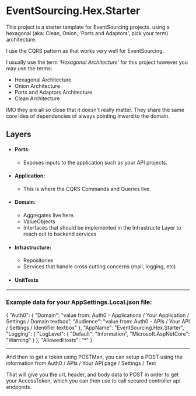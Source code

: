 # EventSourcing.Hex.Starter

This project is a starter template for EventSourcing projects. using a hexagonal (aka: Clean, Onion, 'Ports and Adaptors', pick your term) architecture.

I use the CQRS pattern as that works very well for EventSourcing. 

I usually use the term *'Hexagonal Architecture'* for this project however you may use the terms:
- Hexagonal Architecture
- Onion Architecture
- Ports and Adaptors Architecture
- Clean Architecture

IMO they are all so close that it doesn't really matter. They share the same core idea of dependencies of always pointing inward to the domain.

## Layers
- #### Ports: 
  - Exposes inputs to the application such as your API projects.
- #### Application:
  - This is where the CQRS Commands and Queries live.
- #### Domain:
  - Aggregates live here.
  - ValueObjects
  - Interfaces that should be implemented in the Infrastructe Layer to reach out to backend services
- #### Infrastructure:
  - Repositories 
  - Services that handle cross cutting concerns (mail, logging, etc)
- #### UnitTests

---

### Example data for your AppSettings.Local.json file:

{
  "Auth0": {
    "Domain": "value from: Auth0 - Applications / Your Application / Settings / Domain textbox",
    "Audience": "value from: Auth0 - APIs / Your API / Settings / Identifier textbox"
  },
  "AppName": "EventSourcing.Hex.Starter",
  "Logging": {
    "LogLevel": {
      "Default": "Information",
      "Microsoft.AspNetCore": "Warning"
    }
  },
  "AllowedHosts": "*"
}

---

And then to get a token using POSTMan, you can setup a POST using the information from Auth0 / APIs / Your API page / Settings / Test

That will give you the url, header, and body data to POST in order to get your AccessToken, which you can then use to call secured controller api endpoints.
